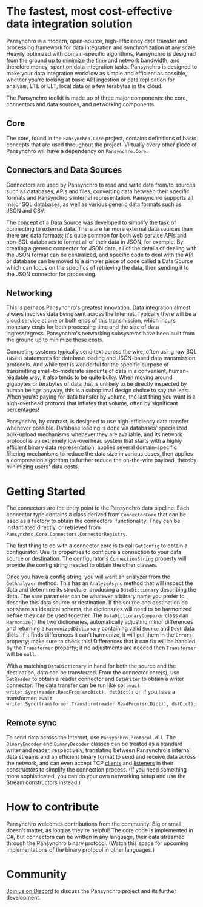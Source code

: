 # The fastest, most cost-effective data integration solution
Pansynchro is a modern, open-source, high-efficiency data transfer and processing framework for data integration and synchronization at any scale.  Heavily optimized with domain-specific algorithms, Pansynchro is designed from the ground up to minimize the time and network bandwidth, and therefore money, spent on data integration tasks.  Pansynchro is designed to make your data integration workflow as simple and efficient as possible, whether you're looking at basic API ingestion or data replication for analysis, ETL or ELT, local data or a few terabytes in the cloud.

The Pansynchro toolkit is made up of three major components: the core, connectors and data sources, and networking components.

## Core
The core, found in the `Pansynchro.Core` project, contains definitions of basic concepts that are used throughout the project.  Virtually every other piece of Pansynchro will have a dependency on `Pansynchro.Core`.

## Connectors and Data Sources
Connectors are used by Pansynchro to read and write data from/to sources such as databases, APIs and files, converting data between their specific formats and Pansynchro's internal representation.  Pansynchro supports all major SQL databases, as well as various generic data formats such as JSON and CSV.

The concept of a Data Source was developed to simplify the task of connecting to external data.  There are far more external data sources than there are data formats; it's quite common for both web service APIs and non-SQL databases to format all of their data in JSON, for example.  By creating a generic connector for JSON data, all of the details of dealing with the JSON format can be centralized, and specific code to deal with the API or database can be moved to a simpler piece of code called a Data Source which can focus on the specifics of retrieving the data, then sending it to the JSON connector for processing.

## Networking
This is perhaps Pansynchro's greatest innovation.  Data integration almost always involves data being sent across the Internet.  Typically there will be a cloud service at one or both ends of this transmission, which incurs monetary costs for both processing time and the size of data ingress/egress.  Pansynchro's networking subsystems have been built from the ground up to minimize these costs.

Competing systems typically send text across the wire, often using raw SQL `INSERT` statements for database loading and JSON-based data transmission protocols.  And while text is wonderful for the specific purpose of transmitting small-to-moderate amounts of data in a convenient, human-readable way, it also tends to be quite bulky.  When moving around gigabytes or terabytes of data that is unlikely to be directly inspected by human beings anyway, this is a suboptimal design choice to say the least.   When you're paying for data transfer by volume, the last thing you want is a high-overhead protocol that inflates that volume, often by significant percentages!

Pansynchro, by contrast, is designed to use high-efficiency data transfer whenever possible.  Database loading is done via databases' specialized bulk-upload mechanisms whenever they are available, and its network protocol is an extremely low-overhead system that starts with a highly efficient binary data representation, applies several domain-specific filtering mechanisms to reduce the data size in various cases, then applies a compression algorithm to further reduce the on-the-wire payload, thereby minimizing users' data costs.

# Getting Started

The connectors are the entry point to the Pansynchro data pipeline.  Each connector type contains a class derived from `ConnectorCore` that can be used as a factory to obtain the connectors' functionality.  They can be instantiated directly, or retrieved from `Pansynchro.Core.Connectors.ConnectorRegistry`.

The first thing to do with a connector core is to call `GetConfig` to obtain a configurator.  Use its properties to configure a connection to your data source or destination.  The configurator's `ConnectionString` property will provide the config string needed to obtain the other classes.

Once you have a config string, you will want an analyzer from the `GetAnalyzer` method.  This has an `AnalyzeAsync` method that will inspect the data and determine its structure, producing a `DataDictionary` describing the data.  The `name` parameter can be whatever arbitrary name you prefer to describe this data source or destination.  If the source and destination do not share an identical schema, the dictionaries will need to be harmonized before they can be used together.  The `DataDictionaryComparer` class can `Harmonize()` the two dictionaries, automatically adjusting minor differences and returning a `HarmonizedDictionary` containing valid `Source` and `Dest` data dicts.  If it finds differences it can't harmonize, it will put them in the `Errors` property; make sure to check this!  Differences that it can fix will be handled by the `Transformer` property; if no adjustments are needed then `Transformer` will be `null`.

With a matching `DataDictionary` in hand for both the source and the destination, data can be transferred.  From the connector core(s), use `GetReader` to obtain a reader connector and `GetWriter` to obtain a writer connector.  The data transfer can be run like so:
`await writer.Sync(reader.ReadFrom(srcDict), dstDict);`
or, if you have a transformer:
`await writer.Sync(transformer.Transform(reader.ReadFrom(srcDict)), dstDict);`

## Remote sync

To send data across the Internet, use `Pansynchro.Protocol.dll`.  The `BinaryEncoder` and `BinaryDecoder` classes can be treated as a standard writer and reader, respectively, translating between Pansynchro's internal data streams and an efficient binary format to send and receive data across the network, and can even accept TCP [clients](https://docs.microsoft.com/en-us/dotnet/api/system.net.sockets.tcpclient?view=net-6.0) and [listeners](https://docs.microsoft.com/en-us/dotnet/api/system.net.sockets.tcplistener?view=net-6.0) in their constructors to simplify the connection process.  (If you need something more sophisticated, you can do your own networking setup and use the Stream constructors instead.)

# How to contribute

Pansynchro welcomes contributions from the community.  Big or small doesn't matter, as long as they're helpful!  The core code is implemented in C#, but connectors can be written in any language, their data streamed through the Pansynchro binary protocol.  (Watch this space for upcoming implementations of the binary protocol in other languages.)

# Community

[Join us on Discord](https://discord.gg/5EcjWEwgrs) to discuss the Pansynchro project and its further development.
